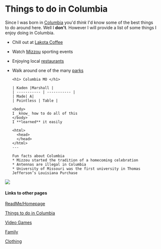 # Things to do in Columbia

Since I was born in [Columbia](https://upload.wikimedia.org/wikipedia/commons/thumb/3/34/Flag_of_Columbia%2C_Missouri.svg/1280px-Flag_of_Columbia%2C_Missouri.svg.png) you'd *think* I'd know some of the best things to do around here. Well I **don't**. However I will provide a list of some things I enjoy doing in Columbia.

- Chill out at [Lakota Coffee](https://www.lakotacoffee.com)
- Watch [Mizzou](https://mutigers.com/feature/MizzouTickets) sporting events
- Enjoying local [restaurants](https://www.tripadvisor.com/Restaurants-g44257-Columbia_Missouri.html) 
- Walk around one of the many [parks](https://www.como.gov/parksandrec/)

      <h1> Columbia MO </h1>

      | Kaden |Marshall |
      | ----------- | ----------- |
      | Made| A|
      | Pointless | Table |

      <body>
      I _know_ how to do all of this
      </body>
      I **learned** it easily

      <html>
        <head>
        </head>
      </html>
      ---

      Fun facts about Columbia
      * Mizzou started the tradition of a homecoming celebration
      * Antennas are illegal in Columbia
      * University of Missouri was the first university in Thomas Jefferson’s Louisiana Purchase


![](https://user-images.githubusercontent.com/54389183/101971123-91da6480-3bf4-11eb-8cf4-e40ba16cd4cb.jpeg)

#### Links to other pages
[ReadMe/Homepage](README.MD) 

[Things to do in Columbia](ThingstodoinColumbia.md)

[Video Games](VideoGames.md)

[Family](Family.md)

[Clothing](Clothing.md)
